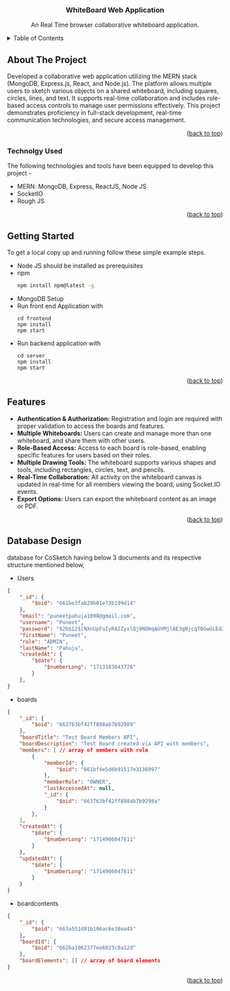 <div id="top"></div>

<!-- PROJECT LOGO -->
<br />
<div align="center">
  <h3 align="center">WhiteBoard Web Application</h3>

  <p align="center">
        An Real Time browser collaborative whiteboard application.
    <br />
  </p>
</div>



<!-- TABLE OF CONTENTS -->
<details>
  <summary>Table of Contents</summary>
  <ol>
    <li>
      <a href="#about-the-project">About The Project</a>
      <ul>
        <li><a href="#technolgy-used">Technologies</a></li>
      </ul>
    </li>
    <li>
      <a href="#getting-started">Getting Started</a>
    </li>
    <li><a href="#features">Features</a></li>
    <li><a href="#database-design">Database Design</a></li>
    <li><a href="#application-screenshots">Application Screenshots</a></li>
    <li><a href="#future-enhancements">Future Enhancements</a></li>
  </ol>
</details>



<!-- ABOUT THE PROJECT -->
## About The Project
 Developed a collaborative web application utilizing the MERN stack (MongoDB, Express.js, React, and Node.js). The
 platform allows multiple users to sketch various objects on a shared whiteboard, including squares, circles, lines, and text. It
 supports real-time collaboration and includes role-based access controls to manage user permissions effectively. This project
 demonstrates proficiency in full-stack development, real-time communication technologies, and secure access management.

<p align="right">(<a href="#top">back to top</a>)</p>



### Technolgy Used

The following technologies and tools have been equipped to develop this project -

* MERN: MongoDB, Express, ReactJS, Node JS
* SocketIO
* Rough JS

<p align="right">(<a href="#top">back to top</a>)</p>



<!-- GETTING STARTED -->
## Getting Started

To get a local copy up and running follow these simple example steps.



* Node JS should be installed as prerequisites
* npm 
  ```sh
  npm install npm@latest -g
  ```
* MongoDB Setup
* Run front end Application with 
    ```
    cd frontend
    npm install
    npm start
    ```
* Run backend application with 
    ```
    cd server
    npm install
    npm start
    ```
<p align="right">(<a href="#top">back to top</a>)</p>


<!-- Features -->
## Features

- **Authentication & Authorization:** Registration and login are required with proper validation to access the boards and features.
- **Multiple Whiteboards:** Users can create and manage more than one whiteboard, and share them with other users.
- **Role-Based Access:** Access to each board is role-based, enabling specific features for users based on their roles.
- **Multiple Drawing Tools:** The whiteboard supports various shapes and tools, including rectangles, circles, text, and pencils.
- **Real-Time Collaboration:** All activity on the whiteboard canvas is updated in real-time for all members viewing the board, using Socket.IO events.
- **Export Options:** Users can export the whiteboard content as an image or PDF.

<p align="right">(<a href="#top">back to top</a>)</p>

<!-- Database design -->
## Database Design
database for CoSketch having below 3 documents and its respective structure mentioned below,

- Users
```json
{
	"_id": {
		"$oid": "661be3fab29b01e73b199d14"
	},
	"email": "puneetpahuja1098@gmail.com",
	"username": "Puneet",
	"password": "$2b$12$lNXnUpFuIyR42ZyxlQj9NOHqAGVMjlAE3gNjcqTQGwGLEdZYTVUk.",
	"firstName": "Puneet",
	"role": "ADMIN",
	"lastName": "Pahuja",
	"createdAt": {
		"$date": {
			"$numberLong": "1713103843726"
		}
	},
}
```

- boards
```json
{
	"_id": {
		"$oid": "663763bf42ff898ab7b92989"
	},
	"boardTitle": "Test Board Members API",
	"boardDescription": "Test Board created via API with members",
	"members": [ // array of members with role
		{
			"memberId": {
				"$oid": "661bf4e5d6b91517e3136997"
			},
			"memberRole": "OWNER",
			"lastAccessedAt": null,
			"_id": {
				"$oid": "663763bf42ff898ab7b9298a"
			}
		},
	],
	"createdAt": {
		"$date": {
			"$numberLong": "1714906047611"
		}
	},
	"updatedAt": {
		"$date": {
			"$numberLong": "1714906047611"
		}
	}
}
```

- boardcontents
```json
{
	"_id": {
		"$oid": "663a551d81b106ac6e38ea45"
	},
	"boardId": {
		"$oid": "6626a1062377ee6823c8a12d"
	},
	"boardElements": [] // array of board elements
}
```

<p align="right">(<a href="#top">back to top</a>)</p>

